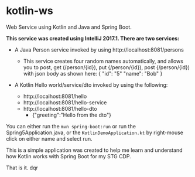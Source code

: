 # kotlin-ws
Web Service using Kotlin and Java and Spring Boot.

**This service was created using IntelliJ 2017.1. There are two services:**

  - A Java Person service invoked by using http://localhost:8081/persons
    - This service creates four random names automatically, and allows you to post, get (/person/{id}), put {/person/{id}), post {/person/{id}) with json body as shown here:
      {
        "id": "5"
        "name": "Bob"
      }

  - A Kotlin Hello world/service/dto invoked by using the following:
    - http://localhost:8081/hello
    - http://localhost:8081/hello-service
    - http://localhost:8081/hello-dto
      - {"greeting":"Hello from the dto"}
    
You can either run the `mvn spring-boot:run` or run the Spring5Application.java, or the `KotlinDemoApplication.kt` by right-mouse click on either name and select run. 

This is a simple application was created to help me learn and understand how Kotlin works with Spring Boot for my STG CDP. 

That is it. dqr
